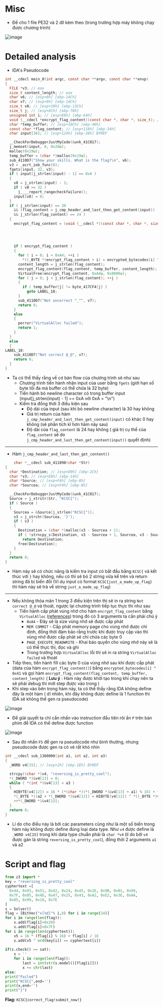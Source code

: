 # Misc
- Đề cho 1 file PE32 và 2 dll kèm theo (trong trường hợp máy không chạy được chương trình)

![image](https://github.com/user-attachments/assets/e2243221-b3f8-496b-9a67-d8fc8a81d046)

# Detailed analysis 
- IDA's Pseudocode
```C
int __cdecl main_0(int argc, const char **argv, const char **envp)
{
  FILE *v3; // eax
  size_t content_length; // eax
  char v6; // [esp+0h] [ebp-14Ch]
  char v7; // [esp+0h] [ebp-14Ch]
  size_t v8; // [esp+10h] [ebp-13Ch]
  size_t j; // [esp+DCh] [ebp-70h]
  unsigned int i; // [esp+E8h] [ebp-64h]
  void (__cdecl *encrypt_flag_content)(const char *, char *, size_t); // [esp+F4h] [ebp-58h]
  char *temp_buffer; // [esp+10Ch] [ebp-40h]
  const char *flag_content; // [esp+118h] [ebp-34h]
  char input[36]; // [esp+124h] [ebp-28h] BYREF

  __CheckForDebuggerJustMyCode(&unk_41C017);
  j_memset(input, 0, 0x20u);
  malloc(0x19u);
  temp_buffer = (char *)malloc(0x19u);
  sub_4110D7("Show your skills. What is the flag?\n", v6);
  v3 = _acrt_iob_func(0);
  fgets(input, 32, v3);
  if ( input[j_strlen(input) - 1] == 0xA )
  {
    v8 = j_strlen(input) - 1;
    if ( v8 >= 32 )
      j____report_rangecheckfailure();
    input[v8] = 0;
  }
  if ( j_strlen(input) == 30
    && (flag_content = j_cmp_header_and_last_then_get_content(input)) != 0
    && j_strlen(flag_content) == 24 )
  {
    encrypt_flag_content = (void (__cdecl *)(const char *, char *, size_t))VirtualAlloc(
                                                                             0,
                                                                             0xA4u,
                                                                             MEM_COMMIT,
                                                                             PAGE_EXECUTE_READWRITE);
    if ( encrypt_flag_content )
    {
      for ( i = 0; i < 0xA4; ++i )
        *((_BYTE *)encrypt_flag_content + i) = encrypted_bytecodes[i] ^ 0x41;
      content_length = j_strlen(flag_content);
      encrypt_flag_content(flag_content, temp_buffer, content_length);
      VirtualFree(encrypt_flag_content, 0xA4u, 0x8000u);
      for ( j = 0; j < j_strlen(flag_content); ++j )
      {
        if ( temp_buffer[j] != byte_417CF4[j] )
          goto LABEL_18;
      }
      sub_4110D7("Not uncorrect ^_^", v7);
      return 0;
    }
    else
    {
      perror("VirtualAlloc failed");
      return 1;
    }
  }
  else
  {
LABEL_18:
    sub_4110D7("Not correct @_@", v7);
    return 0;
  }
}
```

- Ta có thể thấy rằng về cơ bản flow của chương trình sẽ như sau
  + Chương trình tiến hành nhận input của user bằng `fgets` (giới hạn số byte tối đa mà buffer có thể chứa là 32 byte)
  + Tiến hành bỏ newline character có trong buffer input (input[j_strlen(input) - 1] == 0xA với 0xA = "\n")
  + Kiểm tra đồng thời 3 điều kiện sau
    + Độ dài của input (sau khi bỏ newline character) là 30 hay không
    + Giá trị return của hàm `j_cmp_header_and_last_then_get_content(input)` có khác 0 hay không (sẽ phân tích kĩ hơn hàm này sau)
    + Độ dài của `flag_content` là 24 hay không ( giá trị cụ thể của `flag_content` sẽ do `j_cmp_header_and_last_then_get_content(input))` quyết định)
----------------------------------------------------------------------------------------------------------------------------------------
+ Hàm `j_cmp_header_and_last_then_get_content()`
```C
    char *__cdecl sub_411890(char *Str)
{
  char *Destination; // [esp+D0h] [ebp-2Ch]
  char *v3; // [esp+E8h] [ebp-14h]
  char *Source; // [esp+F4h] [ebp-8h]
  char *Sourcea; // [esp+F4h] [ebp-8h]

  __CheckForDebuggerJustMyCode(&unk_41C017);
  Source = j_strstr(Str, "KCSC{");
  if ( Source )
  {
    Sourcea = &Source[j_strlen("KCSC{")];
    v3 = j_strchr(Sourcea, '}');
    if ( v3 )
    {
      Destination = (char *)malloc(v3 - Sourcea + 1);
      if ( !strncpy_s(Destination, v3 - Sourcea + 1, Sourcea, v3 - Sourcea) )
        return Destination;
      free(Destination);
    }
  }
  return 0;
}
```
  + Hàm này sẽ có chức năng là kiểm tra input có bắt đầu bằng `KCSC{` và kết thúc với `}` hay không, nếu có thì sẽ bỏ 2 string vừa kể trên và return string đã bị biến đổi (Ví dụ input có format `KCSC{just_a_made_up_flag}` thì hàm này sẽ trả về string `just_a_made_up_flag`)

----------------------------------------------------------------------------------------------------------------------------------------
  + Nếu không thỏa mãn 1 trong 3 điều kiện trên thì sẽ in ra string `Not correct @_@` và thoát, ngược lại chương trình tiếp tục thực thi như sau
    + Tiến hành cấp phát vùng nhớ cho hàm `encrypt_flag_content` bằng `VirtualAlloc` ([references](https://learn.microsoft.com/en-us/windows/win32/api/memoryapi/nf-memoryapi-virtualalloc)) trong đó có 3 arguments ta cần phải chú ý
      + `0xA4` - Đây sẽ là size vùng nhớ sẽ được cấp phát
      + `MEM COMMIT` - Cấp phát memory page cho vùng nhớ được chỉ định, đồng thời đảm bảo rằng trước khi được truy cập vào thì vùng nhớ được cấp phát sẽ chỉ chứa các byte 0
      + `PAGE_EXECUTE_READWRITE` - Khai báo quyền cho vùng nhớ này sẽ là có thể thực thi, đọc và ghi
      + Trong trường hợp `VirtualAlloc` lỗi thì sẽ in ra string `VirtualAlloc failed` và thoát
  + Tiếp theo, tiến hành fill các byte 0 của vùng nhớ sau khi được cấp phát (data của hàm `encrypt_flag_content()`) bằng `encrypted_bytecodes[i] ^ 0x41` và gọi hàm `encrypt_flag_content(flag_content, temp_buffer, content_length)` ( **Lưu ý** : Hàm này được khởi tạo trong khi chạy nên ta sẽ phải debug thì mới step được vào trong )
  + Khi step vào bên trong hàm này, ta có thể thấy rằng IDA không define đây là một hàm ( dĩ nhiên, khi đây không được define là 1 function thì IDA sẽ không thể gen ra pseudocode) 

![image](https://github.com/user-attachments/assets/f0ed2bf8-a4ab-42e2-b40b-a2096b6469c0)

  + Để giải quyết ta chỉ cần nhấn vào instruction đầu tiên rôi ấn `P` trên bàn phím để IDA có thể define được function

![image](https://github.com/user-attachments/assets/7b783607-8478-4d7d-8278-3108fd211d8e)

  + Sau đó nhấn `F5` để gen ra pseudocode như bình thường, nhưng pseudocode được gen ra có vẻ rất khó nhìn
```C
int __cdecl sub_1380000(int a1, int a2, int a3)
{
  _WORD v4[15]; // [esp+2h] [ebp-1Eh] BYREF

  strcpy((char *)v4, "reversing_is_pretty_cool");
  *(_DWORD *)&v4[13] = 0;
  while ( *(int *)&v4[13] < a3 )
  {
    HIBYTE(v4[12]) = 16 * (*(char *)(*(_DWORD *)&v4[13] + a1) % 16) + *(char *)(*(_DWORD *)&v4[13] + a1) / 16;
    *(_BYTE *)(a2 + *(_DWORD *)&v4[13]) = HIBYTE(v4[12]) ^ *((_BYTE *)v4 + *(_DWORD *)&v4[13]);
    ++*(_DWORD *)&v4[13];
  }
  return 0;
}
```
  + Lí do cho điều này là bởi các parameters cũng như là một số biến trong hàm này không được define đúng loại data type. Như `v4` được define là `_WORD v4[15]` trong khi data type chuẩn phải là `char *v4` (lí do bởi `v4` được gán là string `reversing_is_pretty_cool`), đồng thời 2 arguments `a1` và a2


# Script and flag
```python
from z3 import *
key = "reversing_is_pretty_cool"
cyphertext =[
  0x44, 0x93, 0x51, 0x42, 0x24, 0x45, 0x2E, 0x9B, 0x01, 0x99, 
  0x7F, 0x05, 0x4D, 0x47, 0x25, 0x43, 0xA2, 0xE2, 0x3E, 0xAA, 
  0x85, 0x99, 0x18, 0x7E
]
s = Solver()
flag = [BitVec("x[%d]"% i,8) for i in range(24)]
for i in range(len(flag)):
    s.add(flag[i]>0x20)
    s.add(flag[i]<0x7F)
for i in range(len(cyphertext)):
    v5 = 16 * (flag[i] % 16) + flag[i] / 16
    s.add(v5 ^ ord(key[i]) == cyphertext[i])
    
if(s.check() == sat):
    x = ''
    for i in range(len(flag)):
        last = int(str(s.model()[flag[i]]))
        x += chr(last)
else:
print("Failed")
print("KCSC{",end='')
print(x,end='')
print("}")
```
**Flag:** `KCSC{correct_flag!submit_now!}`
